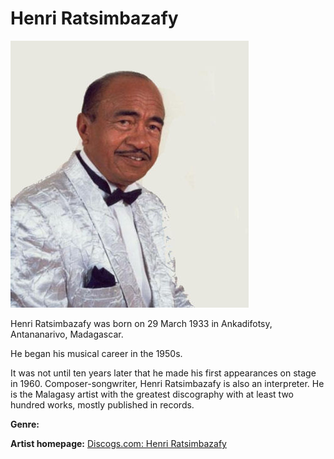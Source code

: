 # Henri Ratsimbazafy

![Henri Ratsimbazafy](henri-ratsimbazafy.jpg)

Henri Ratsimbazafy was born on 29 March 1933 in Ankadifotsy, Antananarivo, Madagascar.

He began his musical career in the 1950s.

It was not until ten years later that he made his first appearances on stage in 1960. Composer-songwriter, Henri Ratsimbazafy is also an interpreter.
He is the Malagasy artist with the greatest discography with at least two hundred works, mostly published in records.

**Genre:**

**Artist homepage:** [Discogs.com: Henri Ratsimbazafy](https://www.discogs.com/artist/3339774-Henri-Ratsimbazafy)
